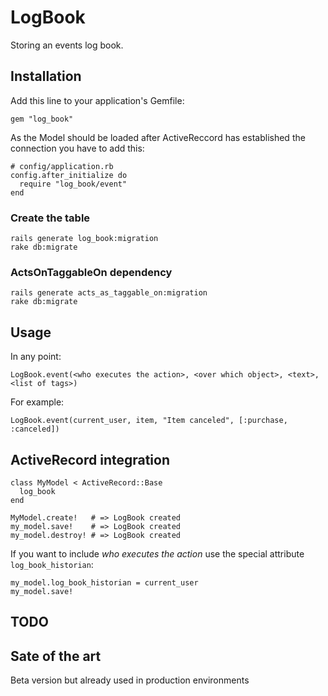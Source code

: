# LogBook

Storing an events log book.

## Installation

Add this line to your application's Gemfile:

    gem "log_book"

As the Model should be loaded after ActiveReccord has established the connection you have to add this:

    # config/application.rb
    config.after_initialize do
      require "log_book/event"
    end

### Create the table

    rails generate log_book:migration
    rake db:migrate

### ActsOnTaggableOn dependency

    rails generate acts_as_taggable_on:migration
    rake db:migrate

## Usage

In any point:

    LogBook.event(<who executes the action>, <over which object>, <text>, <list of tags>)

For example:

    LogBook.event(current_user, item, "Item canceled", [:purchase, :canceled])

## ActiveRecord integration

    class MyModel < ActiveRecord::Base
      log_book
    end

    MyModel.create!   # => LogBook created
    my_model.save!    # => LogBook created
    my_model.destroy! # => LogBook created

If you want to include _who executes the action_ use the special attribute `log_book_historian`:

    my_model.log_book_historian = current_user
    my_model.save!

## TODO


## Sate of the art

Beta version but already used in production environments
